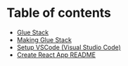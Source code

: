 # Table of contents

* [Glue Stack](../README.md)
* [Making Glue Stack](making-glue-stack.md)
* [Setup VSCode \(Visual Studio Code\)](setup-vscode.md)
* [Create React App README](../ui/README.md)

